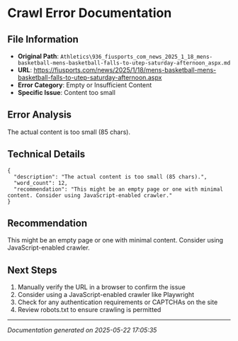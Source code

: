 # Crawl Error Documentation

## File Information
- **Original Path**: `Athletics\936_fiusports_com_news_2025_1_18_mens-basketball-mens-basketball-falls-to-utep-saturday-afternoon_aspx.md`
- **URL**: https://fiusports.com/news/2025/1/18/mens-basketball-mens-basketball-falls-to-utep-saturday-afternoon.aspx
- **Error Category**: Empty or Insufficient Content
- **Specific Issue**: Content too small

## Error Analysis
The actual content is too small (85 chars).

## Technical Details
```
{
  "description": "The actual content is too small (85 chars).",
  "word_count": 12,
  "recommendation": "This might be an empty page or one with minimal content. Consider using JavaScript-enabled crawler."
}
```

## Recommendation
This might be an empty page or one with minimal content. Consider using JavaScript-enabled crawler.

## Next Steps
1. Manually verify the URL in a browser to confirm the issue
2. Consider using a JavaScript-enabled crawler like Playwright
3. Check for any authentication requirements or CAPTCHAs on the site
4. Review robots.txt to ensure crawling is permitted

---
*Documentation generated on 2025-05-22 17:05:35*
